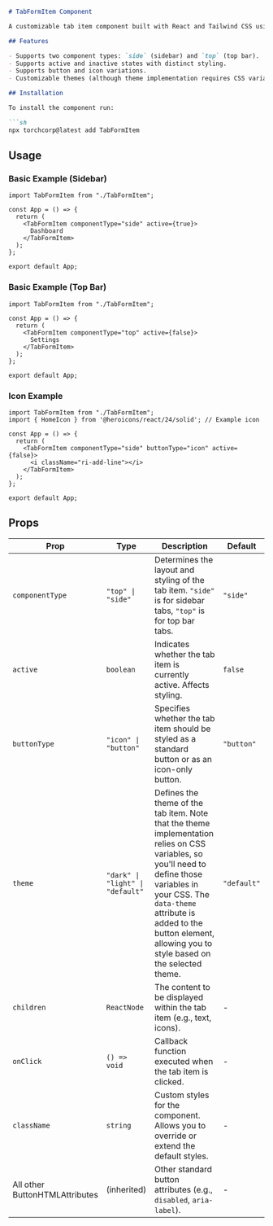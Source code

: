 ```markdown
# TabFormItem Component

A customizable tab item component built with React and Tailwind CSS using `class-variance-authority`. This component provides styling for tab items in both a sidebar (`side`) and top bar (`top`) layout, with support for active states and icon/button variations.

## Features

- Supports two component types: `side` (sidebar) and `top` (top bar).
- Supports active and inactive states with distinct styling.
- Supports button and icon variations.
- Customizable themes (although theme implementation requires CSS variables).

## Installation

To install the component run:

```sh
npx torchcorp@latest add TabFormItem
```

## Usage

### Basic Example (Sidebar)

```tsx
import TabFormItem from "./TabFormItem";

const App = () => {
  return (
    <TabFormItem componentType="side" active={true}>
      Dashboard
    </TabFormItem>
  );
};

export default App;
```

### Basic Example (Top Bar)

```tsx
import TabFormItem from "./TabFormItem";

const App = () => {
  return (
    <TabFormItem componentType="top" active={false}>
      Settings
    </TabFormItem>
  );
};

export default App;
```

### Icon Example

```tsx
import TabFormItem from "./TabFormItem";
import { HomeIcon } from '@heroicons/react/24/solid'; // Example icon

const App = () => {
  return (
    <TabFormItem componentType="side" buttonType="icon" active={false}>
      <i className="ri-add-line"></i>
    </TabFormItem>
  );
};

export default App;
```

## Props

| Prop            | Type                        | Description                                                                                                                                                                                                       | Default   |
|-----------------|-----------------------------|-------------------------------------------------------------------------------------------------------------------------------------------------------------------------------------------------------------------|-----------|
| `componentType` | `"top" \| "side"`           | Determines the layout and styling of the tab item.  `"side"` is for sidebar tabs, `"top"` is for top bar tabs.                                                                                             | `"side"`  |
| `active`        | `boolean`                   | Indicates whether the tab item is currently active. Affects styling.                                                                                                                                            | `false`   |
| `buttonType`    | `"icon" \| "button"`         | Specifies whether the tab item should be styled as a standard button or as an icon-only button.                                                                                                               | `"button"`|
| `theme`         | `"dark" \| "light" \| "default"` | Defines the theme of the tab item.  Note that the theme implementation relies on CSS variables, so you'll need to define those variables in your CSS. The `data-theme` attribute is added to the button element, allowing you to style based on the selected theme.        | `"default"`|
| `children`      | `ReactNode`                  | The content to be displayed within the tab item (e.g., text, icons).                                                                                                                                            | -         |
| `onClick`       | `() => void`                | Callback function executed when the tab item is clicked.                                                                                                                                                        | -         |
| `className`     | `string`                    | Custom styles for the component.  Allows you to override or extend the default styles.                                                                                                                           | -         |
| All other ButtonHTMLAttributes | (inherited) | Other standard button attributes (e.g., `disabled`, `aria-label`).                                                                                                                                                     | -        |
